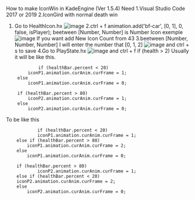 How to make IconWin in KadeEngine (Ver 1.5.4)
Need
1.Visual Studio Code 2017 or 2019
2.IconGird with normal death win

1. Go to HealthIcon.hx
![image](https://user-images.githubusercontent.com/82280216/134769393-4a1d13af-416b-4ae4-ad06-dac9182906ed.png)
2.ctrl + f animation.add('bf-car', [0, 1], 0, false, isPlayer);
beetween [Number, Number] is Number Icon exemple
![image](https://user-images.githubusercontent.com/82280216/134769562-ae683891-e0fa-49e8-b580-86d8c4a655fd.png)
If you want add New Icon Count from 43
3.beetween [Number, Number, Number] I will enter the number that [0, 1, 2]
![image](https://user-images.githubusercontent.com/82280216/134769785-3999e919-2690-47b2-8bf2-b33f7bb1c7bb.png)
and ctrl + s to save
4.Go to PlayState.hx
![image](https://user-images.githubusercontent.com/82280216/134769856-adafd431-70d5-4e33-b123-33bfbedbac28.png)
and ctrl + f  if (health > 2)
Usually it will be like this.

                if (healthBar.percent < 20)
		    iconP1.animation.curAnim.curFrame = 1;
		else
		    iconP1.animation.curAnim.curFrame = 0;

		if (healthBar.percent > 80)
		    iconP2.animation.curAnim.curFrame = 1;
		else
		    iconP2.animation.curAnim.curFrame = 0;
      
To be like this

                if (healthBar.percent < 20)
	            iconP1.animation.curAnim.curFrame = 1;
		else if (healthBar.percent > 80)
		    iconP1.animation.curAnim.curFrame = 2;
		else
		    iconP1.animation.curAnim.curFrame = 0;

		if (healthBar.percent > 80)
	            iconP2.animation.curAnim.curFrame = 1;
		else if (healthBar.percent < 20)
		iconP2.animation.curAnim.curFrame = 2;
		else
		    iconP2.animation.curAnim.curFrame = 0;
